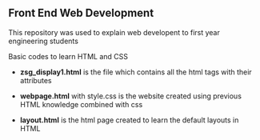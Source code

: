 ## Front End Web Development ##

This repository was used to explain web developent to first year engineering students 

Basic codes to learn HTML and CSS 

- **zsg_display1.html** is the file which contains all the html tags with their attributes

- **webpage.html** with style.css is the website created using previous HTML knowledge combined with css 

- **layout.html** is the html page created to learn the default layouts in HTML
